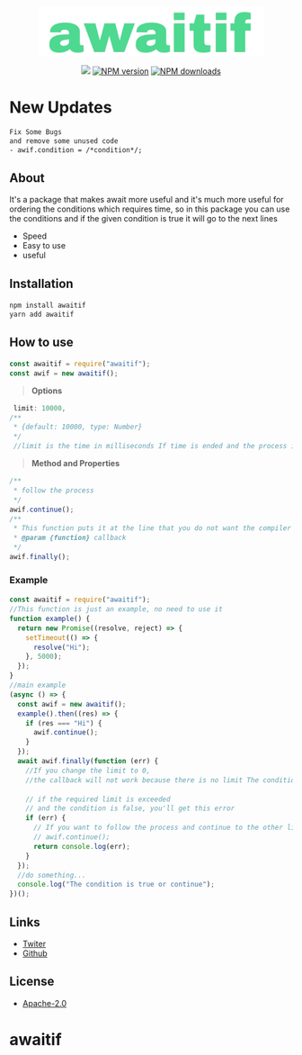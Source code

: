<div align="center">
  <p>
 <a href="https://www.npmjs.com/package/awaitif"><img  src="https://raw.githubusercontent.com/4i8/awaitif/master/logo/awaitif.png" width="400" alt="awaitif" /></a>
  </p>
  <p>
 <a href="https://github.com/arosteam"><img src="https://img.shields.io/static/v1?label=powered%20by&message=Aros&color=000636&style=for-the-badge&logo=Windows%20Terminal&logoColor=fff"/></a>
 <a href="https://www.npmjs.com/package/awaitif"><img src="https://img.shields.io/npm/v/awaitif.svg?style=for-the-badge" alt="NPM version" /></a>
 <a href="https://www.npmjs.com/package/awaitif"><img src="https://img.shields.io/npm/dt/awaitif.svg?maxAge=3600&style=for-the-badge" alt="NPM downloads" /></a>
  </p>
</div>

# New Updates

```
Fix Some Bugs
and remove some unused code
- awif.condition = /*condition*/;

```

## About

It's a package that makes await more useful and it's much more useful for ordering the conditions which requires time, so in this package you can use the conditions and if the given condition is true it will go to the next lines

- Speed
- Easy to use
- useful

## Installation

```sh-session
npm install awaitif
yarn add awaitif
```

## How to use

```js
const awaitif = require("awaitif");
const awif = new awaitif();
```

> **Options**

```js
 limit: 10000,
/**
 * {default: 10000, type: Number}
 */
 //limit is the time in milliseconds If time is ended and the process is not executed you will get an error

```

> **Method and Properties**

```js
/**
 * follow the process
 */
awif.continue();
/**
 * This function puts it at the line that you do not want the compiler to cross before the condition is true
 * @param {function} callback
 */
awif.finally();
```

### Example

```js
const awaitif = require("awaitif");
//This function is just an example, no need to use it
function example() {
  return new Promise((resolve, reject) => {
    setTimeout(() => {
      resolve("Hi");
    }, 5000);
  });
}
//main example
(async () => {
  const awif = new awaitif();
  example().then((res) => {
    if (res === "Hi") {
      awif.continue();
    }
  });
  await awif.finally(function (err) {
    //If you change the limit to 0,
    //the callback will not work because there is no limit The condition must be true in order to continue

    // if the required limit is exceeded
    // and the condition is false, you'll get this error
    if (err) {
      // If you want to follow the process and continue to the other lines put
      // awif.continue();
      return console.log(err);
    }
  });
  //do something...
  console.log("The condition is true or continue");
})();
```

## Links

- [Twiter](https://twitter.com/onlyarth)
- [Github](https://github.com/4i8)

## License

- [Apache-2.0](https://www.apache.org/licenses/LICENSE-2.0)

# awaitif
